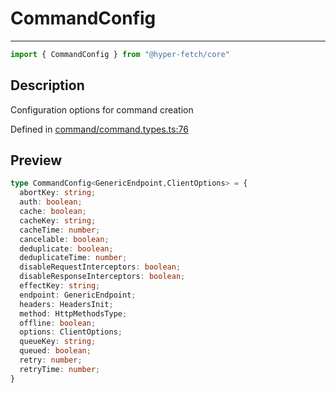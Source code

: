 

# CommandConfig

<div class="api-docs__separator" data-reactroot="">

---

</div><div class="api-docs__import" data-reactroot="">

```ts
import { CommandConfig } from "@hyper-fetch/core"
```

</div><div class="api-docs__section">

## Description

</div><div class="api-docs__description"><span class="api-docs__do-not-parse">

Configuration options for command creation

</span></div><p class="api-docs__definition">

Defined in [command/command.types.ts:76](https://github.com/BetterTyped/hyper-fetch/blob/a5ae46b5/packages/core/src/command/command.types.ts#L76)

</p><div class="api-docs__section">

## Preview

</div><div class="api-docs__preview type">

```ts
type CommandConfig<GenericEndpoint,ClientOptions> = {
  abortKey: string; 
  auth: boolean; 
  cache: boolean; 
  cacheKey: string; 
  cacheTime: number; 
  cancelable: boolean; 
  deduplicate: boolean; 
  deduplicateTime: number; 
  disableRequestInterceptors: boolean; 
  disableResponseInterceptors: boolean; 
  effectKey: string; 
  endpoint: GenericEndpoint; 
  headers: HeadersInit; 
  method: HttpMethodsType; 
  offline: boolean; 
  options: ClientOptions; 
  queueKey: string; 
  queued: boolean; 
  retry: number; 
  retryTime: number; 
}
```

</div>